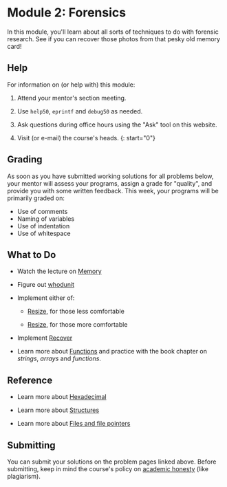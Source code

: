 # Module 2: Forensics

In this module, you'll learn about all sorts of techniques to do with forensic research. See if you can recover those photos from that pesky old memory card!


## Help

For information on (or help with) this module:

1. Attend your mentor's section meeting.

1. Use `help50`, `eprintf` and `debug50` as needed.

1. Ask questions during office hours using the "Ask" tool on this website.

1. Visit (or e-mail) the course's heads.
{: start="0"}


## Grading

As soon as you have submitted working solutions for all problems below, your mentor will assess your programs, assign a grade for "quality", and provide you with some written feedback. This week, your programs will be primarily graded on:

- Use of comments
- Naming of variables
- Use of indentation
- Use of whitespace


## What to Do

-  Watch the lecture on [Memory](/lectures/memory)

-  Figure out [whodunit](/problems/whodunit)

-  Implement either of:

    - [Resize](/problems/resize-less), for those less comfortable

    - [Resize](/problems/resize-more), for those more comfortable

-  Implement [Recover](/problems/recover)

-  Learn more about [Functions](https://www.youtube.com/embed/n1glFqt3g38?autoplay=1&rel=0) and practice with the book chapter on *strings*, *arrays* and *functions*.


## Reference

- Learn more about [Hexadecimal](https://www.youtube.com/embed/u_atXp-NF6w?autoplay=1&rel=0)

- Learn more about [Structures](https://www.youtube.com/embed/E4lb2gkyXr8?autoplay=1&rel=0)

- Learn more about [Files and file pointers](https://www.youtube.com/embed/bOF-SpEAYgk?autoplay=1&rel=0)


## Submitting

You can submit your solutions on the problem pages linked above. Before submitting, keep in mind the course's policy on [academic honesty](/syllabus#samenwerken-fraude-en-plagiaat) (like plagiarism).
